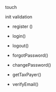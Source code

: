 touch       





<!-- mitgatetion -->

<!-- port -->

<!--   jsonwebtoken     -->
 
<!-- nest g resource   report -->



<!--  -->
init
validation





+ register ()
+ login()
+ logout()

+ forgotPassword()
+ changePassword()


+ getTaxPayer()
+ verifyEmail()


<!-- + updateTaxPayer() -->
<!-- + deleteTaxPayer() -->

<!-- + verifyTaxPayerBank() -->
<!-- + verifyTaxPayerAddress() -->


